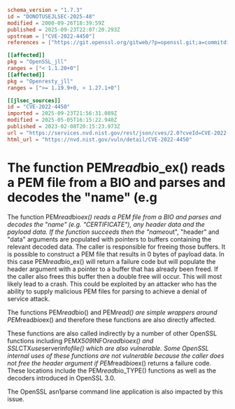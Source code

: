 ```toml
schema_version = "1.7.3"
id = "DONOTUSEJLSEC-2025-48"
modified = 2000-09-26T18:39:59Z
published = 2025-09-23T22:07:20.293Z
upstream = ["CVE-2022-4450"]
references = ["https://git.openssl.org/gitweb/?p=openssl.git;a=commitdiff;h=63bcf189be73a9cc1264059bed6f57974be74a83", "https://git.openssl.org/gitweb/?p=openssl.git;a=commitdiff;h=bbcf509bd046b34cca19c766bbddc31683d0858b", "https://security.gentoo.org/glsa/202402-08", "https://www.openssl.org/news/secadv/20230207.txt", "https://git.openssl.org/gitweb/?p=openssl.git;a=commitdiff;h=63bcf189be73a9cc1264059bed6f57974be74a83", "https://git.openssl.org/gitweb/?p=openssl.git;a=commitdiff;h=bbcf509bd046b34cca19c766bbddc31683d0858b", "https://security.gentoo.org/glsa/202402-08", "https://www.openssl.org/news/secadv/20230207.txt"]

[[affected]]
pkg = "OpenSSL_jll"
ranges = ["< 1.1.20+0"]
[[affected]]
pkg = "Openresty_jll"
ranges = [">= 1.19.9+0, < 1.27.1+0"]

[[jlsec_sources]]
id = "CVE-2022-4450"
imported = 2025-09-23T21:56:31.089Z
modified = 2025-05-05T16:15:22.940Z
published = 2023-02-08T20:15:23.973Z
url = "https://services.nvd.nist.gov/rest/json/cves/2.0?cveId=CVE-2022-4450"
html_url = "https://nvd.nist.gov/vuln/detail/CVE-2022-4450"
```

# The function PEM*read*bio_ex() reads a PEM file from a BIO and parses and decodes the "name" (e.g

The function PEM*read*bio*ex() reads a PEM file from a BIO and parses and decodes the "name" (e.g. "CERTIFICATE"), any header data and the payload data. If the function succeeds then the "name*out", "header" and "data" arguments are populated with pointers to buffers containing the relevant decoded data. The caller is responsible for freeing those buffers. It is possible to construct a PEM file that results in 0 bytes of payload data. In this case PEM*read*bio_ex() will return a failure code but will populate the header argument with a pointer to a buffer that has already been freed. If the caller also frees this buffer then a double free will occur. This will most likely lead to a crash. This could be exploited by an attacker who has the ability to supply malicious PEM files for parsing to achieve a denial of service attack.

The functions PEM*read*bio() and PEM*read() are simple wrappers around PEM*read*bio*ex() and therefore these functions are also directly affected.

These functions are also called indirectly by a number of other OpenSSL functions including PEM*X509*INFO*read*bio*ex() and SSL*CTX*use*serverinfo*file() which are also vulnerable. Some OpenSSL internal uses of these functions are not vulnerable because the caller does not free the header argument if PEM*read*bio*ex() returns a failure code. These locations include the PEM*read*bio_TYPE() functions as well as the decoders introduced in OpenSSL 3.0.

The OpenSSL asn1parse command line application is also impacted by this issue.

